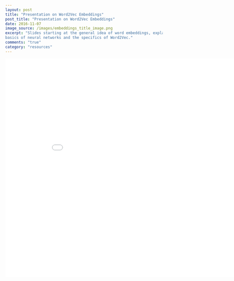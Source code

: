 ```yaml
---
layout: post
title: "Presentation on Word2Vec Embeddings"
post_title: "Presentation on Word2Vec Embeddings"
date: 2016-11-07
image_source: /images/embeddings_title_image.png
excerpt: "Slides starting at the general idea of word embeddings, explaining the
basics of neural networks and the specifics of Word2Vec."
comments: "true"
category: "resources"
---
```

<embed src="/resources/word-embeddings.pdf" width="900px" height="700px" />

